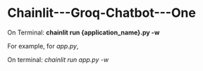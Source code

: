 # Chainlit---Groq-Chatbot---One

On Terminal: **chainlit run {application_name}.py -w**


For example, for *app.py*,

On terminal: *chainlit run app.py -w*
